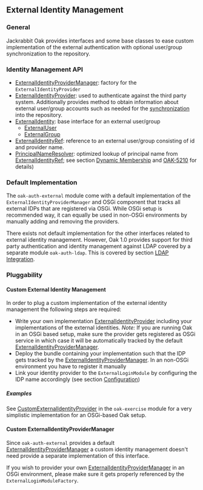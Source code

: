 <!--
   Licensed to the Apache Software Foundation (ASF) under one or more
   contributor license agreements.  See the NOTICE file distributed with
   this work for additional information regarding copyright ownership.
   The ASF licenses this file to You under the Apache License, Version 2.0
   (the "License"); you may not use this file except in compliance with
   the License.  You may obtain a copy of the License at

       http://www.apache.org/licenses/LICENSE-2.0

   Unless required by applicable law or agreed to in writing, software
   distributed under the License is distributed on an "AS IS" BASIS,
   WITHOUT WARRANTIES OR CONDITIONS OF ANY KIND, either express or implied.
   See the License for the specific language governing permissions and
   limitations under the License.
-->

External Identity Management
--------------------------------------------------------------------------------

### General

Jackrabbit Oak provides interfaces and some base classes to ease custom implementation 
of the external authentication with optional user/group synchronization to the repository.

### Identity Management API

- [ExternalIdentityProviderManager]: factory for the `ExternalIdentityProvider`
- [ExternalIdentityProvider]: used to authenticate against the third party system. 
Additionally provides method to obtain information about external user/group 
accounts such as needed for the [synchronization](usersync.html) into the repository.
- [ExternalIdentity]: base interface for an external user/group
    - [ExternalUser]
    - [ExternalGroup]
- [ExternalIdentityRef]: reference to an external user/group consisting of id and provider name.
- [PrincipalNameResolver]: optimized lookup of principal name from [ExternalIdentityRef]; see section [Dynamic Membership](external/dynamic.html) and [OAK-5210] for details)

### Default Implementation

The `oak-auth-external` module come with a default implementation of the 
`ExternalIdentityProviderManager` and OSGi component that tracks all
external IDPs that are registered via OSGi. While OSGi setup is recommended
way, it can equally be used in non-OSGi environments by manually adding 
and removing the providers.

There exists not default implementation for the other interfaces related
to external identity management. However, Oak 1.0 provides support for third 
party authentication and identity management against LDAP covered by
a separate module `oak-auth-ldap`. This is covered by section [LDAP Integration](ldap.html).

### Pluggability

#### Custom External Identity Management

In order to plug a custom implementation of the external identity management
the following steps are required:

- Write your own implementation [ExternalIdentityProvider] including your implementations of the external identities. 
  _Note:_ If you are running Oak in an OSGi based setup, make sure the provider gets registered as OSGi service in which case it will be automatically tracked by the default [ExternalIdentityProviderManager].
- Deploy the bundle containing your implementation such that the IDP gets
  tracked by the [ExternalIdentityProviderManager]. In an non-OSGi environment
  you have to register it manually
- Link your identity provider to the `ExternalLoginModule` by configuring the IDP name accordingly (see section [Configuration](externalloginmodule.html#configuration))  

##### Examples

See [CustomExternalIdentityProvider] in the `oak-exercise` module for a
very simplistic implementation for an OSGi-based Oak setup.

#### Custom ExternalIdentityProviderManager

Since `oak-auth-external` provides a default [ExternalIdentityProviderManager] 
a custom identity management doesn't need provide a separate implementation 
of this interface. 

If you wish to provider your own [ExternalIdentityProviderManager] in an
OSGi environment, please make sure it gets properly referenced by the
`ExternalLoginModuleFactory`.

<!-- references -->
[ExternalIdentityProviderManager]: /oak/docs/apidocs/org/apache/jackrabbit/oak/spi/security/authentication/external/ExternalIdentityProviderManager.html
[ExternalIdentityProvider]: /oak/docs/apidocs/org/apache/jackrabbit/oak/spi/security/authentication/external/ExternalIdentityProvider.html
[ExternalIdentity]: /oak/docs/apidocs/org/apache/jackrabbit/oak/spi/security/authentication/external/ExternalIdentity.html
[ExternalUser]: /oak/docs/apidocs/org/apache/jackrabbit/oak/spi/security/authentication/external/ExternalUser.html
[ExternalGroup]: /oak/docs/apidocs/org/apache/jackrabbit/oak/spi/security/authentication/external/ExternalGroup.html
[ExternalIdentityRef]: /oak/docs/apidocs/org/apache/jackrabbit/oak/spi/security/authentication/external/ExternalIdentityRef.html
[CustomExternalIdentityProvider]: https://github.com/apache/jackrabbit-oak/tree/trunk/oak-exercise/src/main/java/org/apache/jackrabbit/oak/exercise/security/authentication/external/CustomExternalIdentityProvider.java
[PrincipalNameResolver]: /oak/docs/apidocs/org/apache/jackrabbit/oak/spi/security/authentication/external/PrincipalNameResolver.html
[OAK-5210]: https://issues.apache.org/jira/browse/OAK-5210
